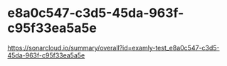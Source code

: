 # e8a0c547-c3d5-45da-963f-c95f33ea5a5e
https://sonarcloud.io/summary/overall?id=examly-test_e8a0c547-c3d5-45da-963f-c95f33ea5a5e
